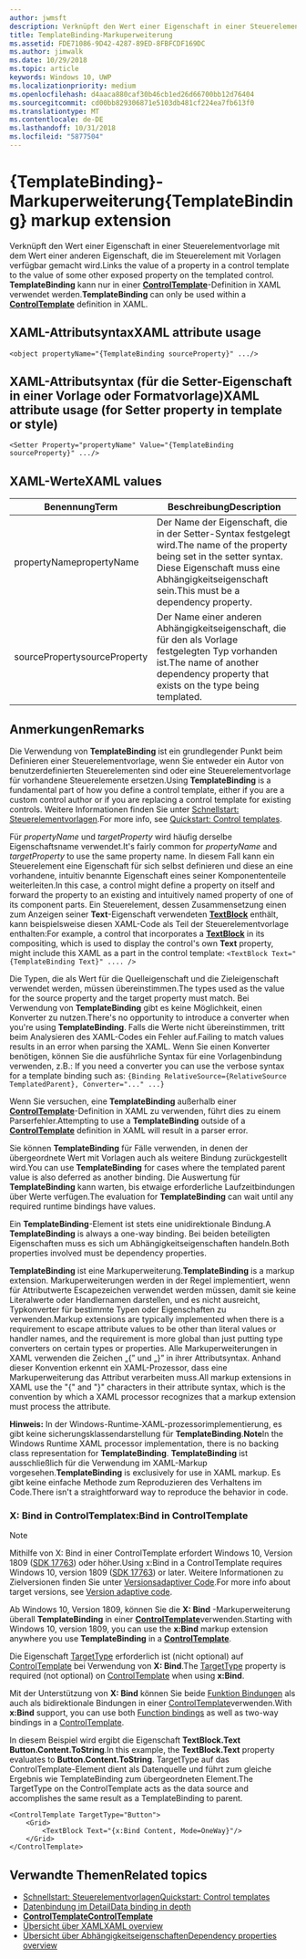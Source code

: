 ```yaml
---
author: jwmsft
description: Verknüpft den Wert einer Eigenschaft in einer Steuerelementvorlage mit dem Wert einer anderen Eigenschaft, die im Steuerelement mit Vorlagen verfügbar gemacht wird. TemplateBinding kann nur in einer ControlTemplate-Definition in XAML verwendet werden.
title: TemplateBinding-Markuperweiterung
ms.assetid: FDE71086-9D42-4287-89ED-8FBFCDF169DC
ms.author: jimwalk
ms.date: 10/29/2018
ms.topic: article
keywords: Windows 10, UWP
ms.localizationpriority: medium
ms.openlocfilehash: d4aaca880caf30b46cb1ed26d66700bb12d76404
ms.sourcegitcommit: cd00bb829306871e5103db481cf224ea7fb613f0
ms.translationtype: MT
ms.contentlocale: de-DE
ms.lasthandoff: 10/31/2018
ms.locfileid: "5877504"
---
```

# <a name="templatebinding-markup-extension"></a><span data-ttu-id="ec01e-105">{TemplateBinding}-Markuperweiterung</span><span class="sxs-lookup"><span data-stu-id="ec01e-105">{TemplateBinding} markup extension</span></span>

<span data-ttu-id="ec01e-106">Verknüpft den Wert einer Eigenschaft in einer Steuerelementvorlage mit dem Wert einer anderen Eigenschaft, die im Steuerelement mit Vorlagen verfügbar gemacht wird.</span><span class="sxs-lookup"><span data-stu-id="ec01e-106">Links the value of a property in a control template to the value of some other exposed property on the templated control.</span></span> <span data-ttu-id="ec01e-107">**TemplateBinding** kann nur in einer [**ControlTemplate**](https://msdn.microsoft.com/library/windows/apps/br209391)-Definition in XAML verwendet werden.</span><span class="sxs-lookup"><span data-stu-id="ec01e-107">**TemplateBinding** can only be used within a [**ControlTemplate**](https://msdn.microsoft.com/library/windows/apps/br209391) definition in XAML.</span></span>

## <a name="xaml-attribute-usage"></a><span data-ttu-id="ec01e-108">XAML-Attributsyntax</span><span class="sxs-lookup"><span data-stu-id="ec01e-108">XAML attribute usage</span></span>

``` syntax
<object propertyName="{TemplateBinding sourceProperty}" .../>
```

## <a name="xaml-attribute-usage-for-setter-property-in-template-or-style"></a><span data-ttu-id="ec01e-109">XAML-Attributsyntax (für die Setter-Eigenschaft in einer Vorlage oder Formatvorlage)</span><span class="sxs-lookup"><span data-stu-id="ec01e-109">XAML attribute usage (for Setter property in template or style)</span></span>

``` syntax
<Setter Property="propertyName" Value="{TemplateBinding sourceProperty}" .../>
```

## <a name="xaml-values"></a><span data-ttu-id="ec01e-110">XAML-Werte</span><span class="sxs-lookup"><span data-stu-id="ec01e-110">XAML values</span></span>

| <span data-ttu-id="ec01e-111">Benennung</span><span class="sxs-lookup"><span data-stu-id="ec01e-111">Term</span></span> | <span data-ttu-id="ec01e-112">Beschreibung</span><span class="sxs-lookup"><span data-stu-id="ec01e-112">Description</span></span> |
|------|-------------|
| <span data-ttu-id="ec01e-113">propertyName</span><span class="sxs-lookup"><span data-stu-id="ec01e-113">propertyName</span></span> | <span data-ttu-id="ec01e-114">Der Name der Eigenschaft, die in der Setter-Syntax festgelegt wird.</span><span class="sxs-lookup"><span data-stu-id="ec01e-114">The name of the property being set in the setter syntax.</span></span> <span data-ttu-id="ec01e-115">Diese Eigenschaft muss eine Abhängigkeitseigenschaft sein.</span><span class="sxs-lookup"><span data-stu-id="ec01e-115">This must be a dependency property.</span></span> |
| <span data-ttu-id="ec01e-116">sourceProperty</span><span class="sxs-lookup"><span data-stu-id="ec01e-116">sourceProperty</span></span> | <span data-ttu-id="ec01e-117">Der Name einer anderen Abhängigkeitseigenschaft, die für den als Vorlage festgelegten Typ vorhanden ist.</span><span class="sxs-lookup"><span data-stu-id="ec01e-117">The name of another dependency property that exists on the type being templated.</span></span> |

## <a name="remarks"></a><span data-ttu-id="ec01e-118">Anmerkungen</span><span class="sxs-lookup"><span data-stu-id="ec01e-118">Remarks</span></span>

<span data-ttu-id="ec01e-119">Die Verwendung von **TemplateBinding** ist ein grundlegender Punkt beim Definieren einer Steuerelementvorlage, wenn Sie entweder ein Autor von benutzerdefinierten Steuerelementen sind oder eine Steuerelementvorlage für vorhandene Steuerelemente ersetzen.</span><span class="sxs-lookup"><span data-stu-id="ec01e-119">Using **TemplateBinding** is a fundamental part of how you define a control template, either if you are a custom control author or if you are replacing a control template for existing controls.</span></span> <span data-ttu-id="ec01e-120">Weitere Informationen finden Sie unter [Schnellstart: Steuerelementvorlagen](https://msdn.microsoft.com/library/windows/apps/xaml/hh465374).</span><span class="sxs-lookup"><span data-stu-id="ec01e-120">For more info, see [Quickstart: Control templates](https://msdn.microsoft.com/library/windows/apps/xaml/hh465374).</span></span>

<span data-ttu-id="ec01e-121">Für *propertyName* und *targetProperty* wird häufig derselbe Eigenschaftsname verwendet.</span><span class="sxs-lookup"><span data-stu-id="ec01e-121">It's fairly common for *propertyName* and *targetProperty* to use the same property name.</span></span> <span data-ttu-id="ec01e-122">In diesem Fall kann ein Steuerelement eine Eigenschaft für sich selbst definieren und diese an eine vorhandene, intuitiv benannte Eigenschaft eines seiner Komponententeile weiterleiten.</span><span class="sxs-lookup"><span data-stu-id="ec01e-122">In this case, a control might define a property on itself and forward the property to an existing and intuitively named property of one of its component parts.</span></span> <span data-ttu-id="ec01e-123">Ein Steuerelement, dessen Zusammensetzung einen zum Anzeigen seiner **Text**-Eigenschaft verwendeten [**TextBlock**](https://msdn.microsoft.com/library/windows/apps/br209652) enthält, kann beispielsweise diesen XAML-Code als Teil der Steuerelementvorlage enthalten:</span><span class="sxs-lookup"><span data-stu-id="ec01e-123">For example, a control that incorporates a [**TextBlock**](https://msdn.microsoft.com/library/windows/apps/br209652) in its compositing, which is used to display the control's own **Text** property, might include this XAML as a part in the control template:</span></span> `<TextBlock Text="{TemplateBinding Text}" .... />`

<span data-ttu-id="ec01e-124">Die Typen, die als Wert für die Quelleigenschaft und die Zieleigenschaft verwendet werden, müssen übereinstimmen.</span><span class="sxs-lookup"><span data-stu-id="ec01e-124">The types used as the value for the source property and the target property must match.</span></span> <span data-ttu-id="ec01e-125">Bei Verwendung von **TemplateBinding** gibt es keine Möglichkeit, einen Konverter zu nutzen.</span><span class="sxs-lookup"><span data-stu-id="ec01e-125">There's no opportunity to introduce a converter when you're using **TemplateBinding**.</span></span> <span data-ttu-id="ec01e-126">Falls die Werte nicht übereinstimmen, tritt beim Analysieren des XAML-Codes ein Fehler auf.</span><span class="sxs-lookup"><span data-stu-id="ec01e-126">Failing to match values results in an error when parsing the XAML.</span></span> <span data-ttu-id="ec01e-127">Wenn Sie einen Konverter benötigen, können Sie die ausführliche Syntax für eine Vorlagenbindung verwenden, z.B.: </span><span class="sxs-lookup"><span data-stu-id="ec01e-127">If you need a converter you can use the verbose syntax for a template binding such as:</span></span> `{Binding RelativeSource={RelativeSource TemplatedParent}, Converter="..." ...}`

<span data-ttu-id="ec01e-128">Wenn Sie versuchen, eine **TemplateBinding** außerhalb einer [**ControlTemplate**](https://msdn.microsoft.com/library/windows/apps/br209391)-Definition in XAML zu verwenden, führt dies zu einem Parserfehler.</span><span class="sxs-lookup"><span data-stu-id="ec01e-128">Attempting to use a **TemplateBinding** outside of a [**ControlTemplate**](https://msdn.microsoft.com/library/windows/apps/br209391) definition in XAML will result in a parser error.</span></span>

<span data-ttu-id="ec01e-129">Sie können **TemplateBinding** für Fälle verwenden, in denen der übergeordnete Wert mit Vorlagen auch als weitere Bindung zurückgestellt wird.</span><span class="sxs-lookup"><span data-stu-id="ec01e-129">You can use **TemplateBinding** for cases where the templated parent value is also deferred as another binding.</span></span> <span data-ttu-id="ec01e-130">Die Auswertung für **TemplateBinding** kann warten, bis etwaige erforderliche Laufzeitbindungen über Werte verfügen.</span><span class="sxs-lookup"><span data-stu-id="ec01e-130">The evaluation for **TemplateBinding** can wait until any required runtime bindings have values.</span></span>

<span data-ttu-id="ec01e-131">Ein **TemplateBinding**-Element ist stets eine unidirektionale Bindung.</span><span class="sxs-lookup"><span data-stu-id="ec01e-131">A **TemplateBinding** is always a one-way binding.</span></span> <span data-ttu-id="ec01e-132">Bei beiden beteiligten Eigenschaften muss es sich um Abhängigkeitseigenschaften handeln.</span><span class="sxs-lookup"><span data-stu-id="ec01e-132">Both properties involved must be dependency properties.</span></span>

<span data-ttu-id="ec01e-133">**TemplateBinding** ist eine Markuperweiterung.</span><span class="sxs-lookup"><span data-stu-id="ec01e-133">**TemplateBinding** is a markup extension.</span></span> <span data-ttu-id="ec01e-134">Markuperweiterungen werden in der Regel implementiert, wenn für Attributwerte Escapezeichen verwendet werden müssen, damit sie keine Literalwerte oder Handlernamen darstellen, und es nicht ausreicht, Typkonverter für bestimmte Typen oder Eigenschaften zu verwenden.</span><span class="sxs-lookup"><span data-stu-id="ec01e-134">Markup extensions are typically implemented when there is a requirement to escape attribute values to be other than literal values or handler names, and the requirement is more global than just putting type converters on certain types or properties.</span></span> <span data-ttu-id="ec01e-135">Alle Markuperweiterungen in XAML verwenden die Zeichen „{” und „}” in ihrer Attributsyntax. Anhand dieser Konvention erkennt ein XAML-Prozessor, dass eine Markuperweiterung das Attribut verarbeiten muss.</span><span class="sxs-lookup"><span data-stu-id="ec01e-135">All markup extensions in XAML use the "{" and "}" characters in their attribute syntax, which is the convention by which a XAML processor recognizes that a markup extension must process the attribute.</span></span>

<span data-ttu-id="ec01e-136">**Hinweis:** In der Windows-Runtime-XAML-prozessorimplementierung, es gibt keine sicherungsklassendarstellung für **TemplateBinding**.</span><span class="sxs-lookup"><span data-stu-id="ec01e-136">**Note**In the Windows Runtime XAML processor implementation, there is no backing class representation for **TemplateBinding**.</span></span> <span data-ttu-id="ec01e-137">**TemplateBinding** ist ausschließlich für die Verwendung im XAML-Markup vorgesehen.</span><span class="sxs-lookup"><span data-stu-id="ec01e-137">**TemplateBinding** is exclusively for use in XAML markup.</span></span> <span data-ttu-id="ec01e-138">Es gibt keine einfache Methode zum Reproduzieren des Verhaltens im Code.</span><span class="sxs-lookup"><span data-stu-id="ec01e-138">There isn't a straightforward way to reproduce the behavior in code.</span></span>

### <a name="xbind-in-controltemplate"></a><span data-ttu-id="ec01e-139">X: Bind in ControlTemplate</span><span class="sxs-lookup"><span data-stu-id="ec01e-139">x:Bind in ControlTemplate</span></span>

> [!NOTE]
> <span data-ttu-id="ec01e-140">Mithilfe von X: Bind in einer ControlTemplate erfordert Windows 10, Version 1809 ([SDK 17763](https://developer.microsoft.com/windows/downloads/windows-10-sdk)) oder höher.</span><span class="sxs-lookup"><span data-stu-id="ec01e-140">Using x:Bind in a ControlTemplate requires Windows 10, version 1809 ([SDK 17763](https://developer.microsoft.com/windows/downloads/windows-10-sdk)) or later.</span></span> <span data-ttu-id="ec01e-141">Weitere Informationen zu Zielversionen finden Sie unter [Versionsadaptiver Code](https://msdn.microsoft.com/windows/uwp/debug-test-perf/version-adaptive-code).</span><span class="sxs-lookup"><span data-stu-id="ec01e-141">For more info about target versions, see [Version adaptive code](https://msdn.microsoft.com/windows/uwp/debug-test-perf/version-adaptive-code).</span></span>

<span data-ttu-id="ec01e-142">Ab Windows 10, Version 1809, können Sie die **X: Bind** -Markuperweiterung überall **TemplateBinding** in einer [**ControlTemplate**](https://msdn.microsoft.com/library/windows/apps/br209391)verwenden.</span><span class="sxs-lookup"><span data-stu-id="ec01e-142">Starting with Windows 10, version 1809, you can use the **x:Bind** markup extension anywhere you use **TemplateBinding** in a [**ControlTemplate**](https://msdn.microsoft.com/library/windows/apps/br209391).</span></span> 

<span data-ttu-id="ec01e-143">Die Eigenschaft [TargetType](https://docs.microsoft.com/uwp/api/windows.ui.xaml.controls.controltemplate.targettype) erforderlich ist (nicht optional) auf [ControlTemplate](https://msdn.microsoft.com/library/windows/apps/br209391) bei Verwendung von **X: Bind**.</span><span class="sxs-lookup"><span data-stu-id="ec01e-143">The [TargetType](https://docs.microsoft.com/uwp/api/windows.ui.xaml.controls.controltemplate.targettype) property is required (not optional) on [ControlTemplate](https://msdn.microsoft.com/library/windows/apps/br209391) when using **x:Bind**.</span></span>

<span data-ttu-id="ec01e-144">Mit der Unterstützung von **X: Bind** können Sie beide [Funktion Bindungen](../data-binding/function-bindings.md) als auch als bidirektionale Bindungen in einer [ControlTemplate](https://msdn.microsoft.com/library/windows/apps/br209391)verwenden.</span><span class="sxs-lookup"><span data-stu-id="ec01e-144">With **x:Bind** support, you can use both [Function bindings](../data-binding/function-bindings.md) as well as two-way bindings in a [ControlTemplate](https://msdn.microsoft.com/library/windows/apps/br209391).</span></span>

<span data-ttu-id="ec01e-145">In diesem Beispiel wird ergibt die Eigenschaft **TextBlock.Text** **Button.Content.ToString**.</span><span class="sxs-lookup"><span data-stu-id="ec01e-145">In this example, the **TextBlock.Text** property evaluates to **Button.Content.ToString**.</span></span> <span data-ttu-id="ec01e-146">TargetType auf das ControlTemplate-Element dient als Datenquelle und führt zum gleiche Ergebnis wie TemplateBinding zum übergeordneten Element.</span><span class="sxs-lookup"><span data-stu-id="ec01e-146">The TargetType on the ControlTemplate acts as the data source and accomplishes the same result as a TemplateBinding to parent.</span></span>

```xaml
<ControlTemplate TargetType="Button">
    <Grid>
        <TextBlock Text="{x:Bind Content, Mode=OneWay}"/>
    </Grid>
</ControlTemplate>
```

## <a name="related-topics"></a><span data-ttu-id="ec01e-147">Verwandte Themen</span><span class="sxs-lookup"><span data-stu-id="ec01e-147">Related topics</span></span>

* [<span data-ttu-id="ec01e-148">Schnellstart: Steuerelementvorlagen</span><span class="sxs-lookup"><span data-stu-id="ec01e-148">Quickstart: Control templates</span></span>](https://msdn.microsoft.com/library/windows/apps/xaml/hh465374)
* [<span data-ttu-id="ec01e-149">Datenbindung im Detail</span><span class="sxs-lookup"><span data-stu-id="ec01e-149">Data binding in depth</span></span>](https://msdn.microsoft.com/library/windows/apps/mt210946)
* [**<span data-ttu-id="ec01e-150">ControlTemplate</span><span class="sxs-lookup"><span data-stu-id="ec01e-150">ControlTemplate</span></span>**](https://msdn.microsoft.com/library/windows/apps/br209391)
* [<span data-ttu-id="ec01e-151">Übersicht über XAML</span><span class="sxs-lookup"><span data-stu-id="ec01e-151">XAML overview</span></span>](xaml-overview.md)
* [<span data-ttu-id="ec01e-152">Übersicht über Abhängigkeitseigenschaften</span><span class="sxs-lookup"><span data-stu-id="ec01e-152">Dependency properties overview</span></span>](dependency-properties-overview.md)
 


